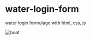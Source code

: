 # water-login-form
water login formulage with html, css, js

![boat](https://user-images.githubusercontent.com/101707516/234231646-8e5de661-669a-4670-a2f6-5b141081530e.png)
